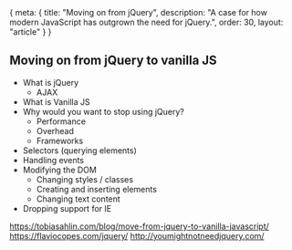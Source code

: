 <route>
{
	meta: {
		title: "Moving on from jQuery",
		description: "A case for how modern JavaScript has outgrown the need for jQuery.",
		order: 30,
		layout: "article"
	}
}
</route>

## Moving on from jQuery to vanilla JS
- What is jQuery
  - AJAX
- What is Vanilla JS
- Why would you want to stop using jQuery?
  - Performance
  - Overhead
  - Frameworks
- Selectors (querying elements)
- Handling events
- Modifying the DOM
  - Changing styles / classes
  - Creating and inserting elements
  - Changing text content
- Dropping support for IE

https://tobiasahlin.com/blog/move-from-jquery-to-vanilla-javascript/
https://flaviocopes.com/jquery/
http://youmightnotneedjquery.com/